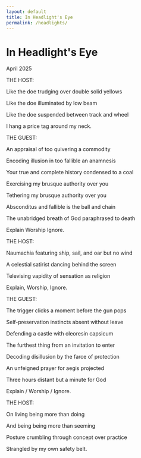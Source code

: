 ```yaml
---
layout: default
title: In Headlight's Eye
permalink: /headlights/
---
```


# In Headlight's Eye
<p class="date">April 2025</p>

THE HOST:

<p class="narrow">
    Like the doe trudging over double solid yellows
</p>
<p class="narrow">
    Like the doe illuminated by low beam
</p>
<p class="narrow">
    Like the doe suspended between track and wheel
</p>
<p class="narrow">
    I hang a price tag around my neck.
</p>

THE GUEST:

<p class="narrow">
    An appraisal of too quivering a commodity
</p>
<p class="narrow">
    Encoding illusion in too fallible an anamnesis
</p>
<p class="narrow">
    Your true and complete history condensed to a coal
</p>
<p class="narrow">
    Exercising my brusque authority over you
</p>
<p class="narrow">
    Tethering my brusque authority over you
</p>
<p class="narrow">
    Absconditus and fallible is the ball and chain
</p>
<p class="narrow">
    The unabridged breath of God paraphrased to death
</p>
<p class="narrow">
    Explain Worship Ignore.
</p>

THE HOST:

<p class="narrow">
    Naumachia featuring ship, sail, and oar but no wind
</p>
<p class="narrow">
    A celestial satirist dancing behind the screen
</p>
<p class="narrow">
    Televising vapidity of sensation as religion
</p>
<p class="narrow">
    Explain, Worship, Ignore.
</p>

THE GUEST:

<p class="narrow">
    The trigger clicks a moment before the gun pops
</p>
<p class="narrow">
    Self-preservation instincts absent without leave
</p>
<p class="narrow">
    Defending a castle with oleoresin capsicum
</p>
<p class="narrow">
    The furthest thing from an invitation to enter
</p>
<p class="narrow">
    Decoding disillusion by the farce of protection
</p>
<p class="narrow">
    An unfeigned prayer for aegis projected
</p>
<p class="narrow">
    Three hours distant but a minute for God
</p>
<p class="narrow">
    Explain / Worship / Ignore.
</p>

THE HOST:

<p class="narrow">
    On living being more than doing
</p>
<p class="narrow">
    And being being more than seeming
</p>
<p class="narrow">
    Posture crumbling through concept over practice
</p>
<p class="narrow">
    Strangled by my own safety belt.
</p>